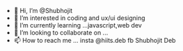 - 👋 Hi, I’m @Shubhojit
- 👀 I’m interested in coding and ux/ui designing 
- 🌱 I’m currently learning ...javascript,web dev 
- 💞️ I’m looking to collaborate on ...
- 📫 How to reach me ... insta @hiits.deb fb Shubhojit Deb

<!---
Shubhojit111/Shubhojit111 is a ✨ special ✨ repository because its `README.md` (this file) appears on your GitHub profile.
You can click the Preview link to take a look at your changes.
--->
